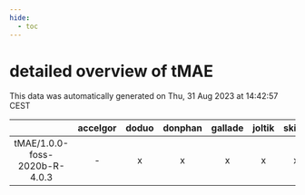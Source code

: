 ```yaml
---
hide:
  - toc
---
```


detailed overview of tMAE
=========================


This data was automatically generated on Thu, 31 Aug 2023 at 14:42:57 CEST  

| |accelgor|doduo|donphan|gallade|joltik|skitty|swalot|victini|
| :---: | :---: | :---: | :---: | :---: | :---: | :---: | :---: | :---: |
|tMAE/1.0.0-foss-2020b-R-4.0.3|-|x|x|x|x|x|x|x|
